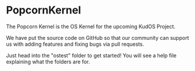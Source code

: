 # PopcornKernel




The Popcorn Kernel is the OS Kernel for the upcoming KudOS Project.


We have put the source code on GitHub so that our community can support us with adding features and fixing bugs via pull requests.


Just head into the "ostest" folder to get started!
You will see a help file explaining what the folders are for.

